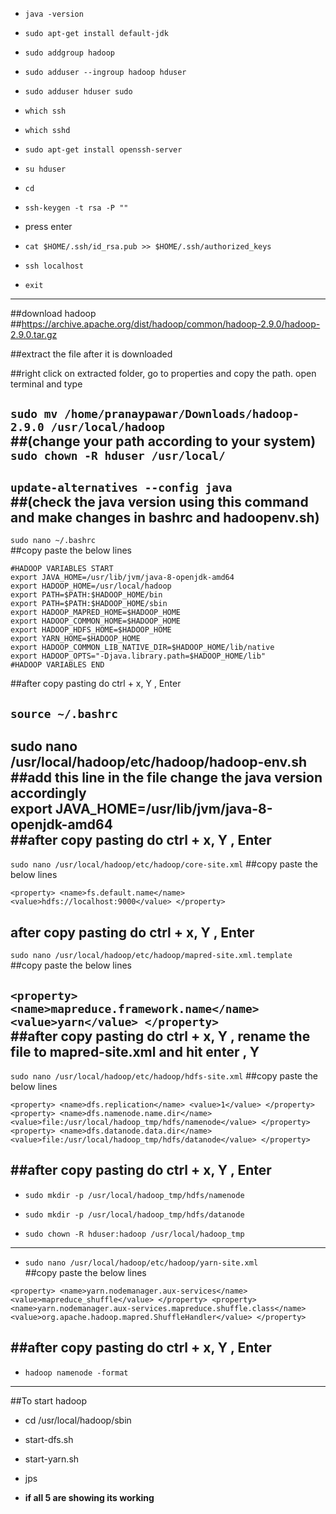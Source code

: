 - `java -version`

- `sudo apt-get install default-jdk`

- `sudo addgroup hadoop`

- `sudo adduser --ingroup hadoop hduser`

- `sudo adduser hduser sudo`

- `which ssh`

- `which sshd`

- `sudo apt-get install openssh-server`

- `su hduser`

- `cd`

- `ssh-keygen -t rsa -P ""`

- press enter

- `cat $HOME/.ssh/id_rsa.pub >> $HOME/.ssh/authorized_keys`

- `ssh localhost`

- `exit`
---------------------------------------------------------------------------------------------------
##download hadoop 
##https://archive.apache.org/dist/hadoop/common/hadoop-2.9.0/hadoop-2.9.0.tar.gz

##extract the file after it is downloaded

##right click on extracted folder, go to properties and copy the path. open terminal and type

`sudo mv /home/pranaypawar/Downloads/hadoop-2.9.0 /usr/local/hadoop `
<br>
##(change your path according to your system)
<br>
`sudo chown -R hduser /usr/local/`
---------------------------------------------------------------------------------------------------
`update-alternatives --config java`
<br>
##(check the java version using this command and make changes in bashrc and hadoopenv.sh)
---------------------------------------------------------------------------------------------------
`sudo nano ~/.bashrc`
<br>
##copy paste the below lines 

`#HADOOP VARIABLES START`
<br>
`export JAVA_HOME=/usr/lib/jvm/java-8-openjdk-amd64` 
<br>
`export HADOOP_HOME=/usr/local/hadoop` 
<br>
`export PATH=$PATH:$HADOOP_HOME/bin` 
<br>
`export PATH=$PATH:$HADOOP_HOME/sbin` 
<br>
`export HADOOP_MAPRED_HOME=$HADOOP_HOME` 
<br>
`export HADOOP_COMMON_HOME=$HADOOP_HOME` 
<br>
`export HADOOP_HDFS_HOME=$HADOOP_HOME` 
<br>
`export YARN_HOME=$HADOOP_HOME` 
<br>
`export HADOOP_COMMON_LIB_NATIVE_DIR=$HADOOP_HOME/lib/native` 
<br>
`export HADOOP_OPTS="-Djava.library.path=$HADOOP_HOME/lib"` 
<br>
`#HADOOP VARIABLES END` 
<br>

##after copy pasting do ctrl + x, Y , Enter

`source ~/.bashrc`
---------------------------------------------------------------------------------------------------
sudo nano /usr/local/hadoop/etc/hadoop/hadoop-env.sh
<br>
##add this line in the file **change the java version accordingly**
<br>
export JAVA_HOME=/usr/lib/jvm/java-8-openjdk-amd64
<br>
##after copy pasting do ctrl + x, Y , Enter
---------------------------------------------------------------------------------------------------
`sudo nano /usr/local/hadoop/etc/hadoop/core-site.xml`
##copy paste the below lines 

`<property>
<name>fs.default.name</name>
<value>hdfs://localhost:9000</value>
</property>`

after copy pasting do ctrl + x, Y , Enter
---------------------------------------------------------------------------------------------------
`sudo nano /usr/local/hadoop/etc/hadoop/mapred-site.xml.template`
##copy paste the below lines 

`<property>
<name>mapreduce.framework.name</name>
<value>yarn</value>
</property>`
<br>
##after copy pasting do ctrl + x, Y , rename the file to mapred-site.xml and hit enter , Y
---------------------------------------------------------------------------------------------------
`sudo nano /usr/local/hadoop/etc/hadoop/hdfs-site.xml`
##copy paste the below lines 

`<property>
<name>dfs.replication</name>
<value>1</value>
</property>
<property>
<name>dfs.namenode.name.dir</name>
<value>file:/usr/local/hadoop_tmp/hdfs/namenode</value>
</property>
<property>
<name>dfs.datanode.data.dir</name>
<value>file:/usr/local/hadoop_tmp/hdfs/datanode</value>
</property>`

##after copy pasting do ctrl + x, Y , Enter
---------------------------------------------------------------------------------------------------
- `sudo mkdir -p /usr/local/hadoop_tmp/hdfs/namenode`

- `sudo mkdir -p /usr/local/hadoop_tmp/hdfs/datanode`

- `sudo chown -R hduser:hadoop /usr/local/hadoop_tmp`
---------------------------------------------------------------------------------------------------
- `sudo nano /usr/local/hadoop/etc/hadoop/yarn-site.xml `
  <br>
##copy paste the below lines 

`<property>
<name>yarn.nodemanager.aux-services</name>
<value>mapreduce_shuffle</value>
</property>
<property>
<name>yarn.nodemanager.aux-services.mapreduce.shuffle.class</name>
<value>org.apache.hadoop.mapred.ShuffleHandler</value>
</property>`

##after copy pasting do ctrl + x, Y , Enter
---------------------------------------------------------------------------------------------------
- `hadoop namenode -format`
---------------------------------------------------------------------------------------------------
##To start hadoop

- cd /usr/local/hadoop/sbin

- start-dfs.sh

- start-yarn.sh

- jps

- **if all 5 are showing its working**